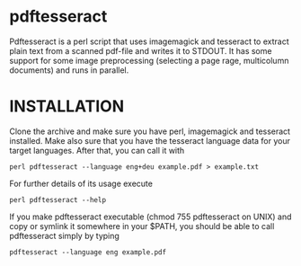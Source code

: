 pdftesseract
============

Pdftesseract is a perl script that uses imagemagick and tesseract to
extract plain text from a scanned pdf-file and writes it to STDOUT. It
has some support for some image preprocessing (selecting a page rage,
multicolumn documents) and runs in parallel.

INSTALLATION
============

Clone the archive and make sure you have perl, imagemagick and
tesseract installed. Make also sure that you have the tesseract
language data for your target languages. After that, you can call it with

	perl pdftesseract --language eng+deu example.pdf > example.txt

For further details of its usage execute

	perl pdftesseract --help
   
If you make pdftesseract executable (chmod 755 pdftesseract on UNIX)
and copy or symlink it somewhere in your $PATH, you should be able to
call pdftesseract simply by typing

	pdftesseract --language eng example.pdf
